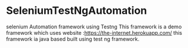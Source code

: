 # SeleniumTestNgAutomation
selenium Automation framework using Testng
This framework is a demo framework which uses website :https://the-internet.herokuapp.com/
this framework ia java based built using test ng framework.
